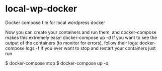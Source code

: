 # local-wp-docker
Docker compose file for local wordpress docker

Now you can create your containers and run them, and docker-compose makes this extremely easy!
docker-compose up -d 
If you want to see the output of the containers (to monitor for errors), follow their logs:
 docker-compose logs -f
If you ever want to stop and restart your containers just run

$ docker-compose stop
$ docker-compose up -d

